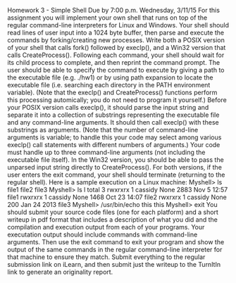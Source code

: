Homework 3 - Simple Shell
Due by 7:00 p.m. Wednesday, 3/11/15
For this assignment you will implement your own shell that runs on top of the regular command-line
interpreters for Linux and Windows. Your shell should read lines of user input into a 1024 byte buffer,
then parse and execute the commands by forking/creating new processes. Write both a POSIX version
of your shell that calls fork() followed by execlp(), and a Win32 version that calls
CreateProcess(). Following each command, your shell should wait for its child process to
complete, and then reprint the command prompt. The user should be able to specify the command to
execute by giving a path to the executable file (e.g. ./hw1) or by using path expansion to locate the
executable file (i.e. searching each directory in the PATH environment variable). (Note that the
execlp() and CreateProcess() functions perform this processing automically; you do not need
to program it yourself.)
Before your POSIX version calls execlp(), it should parse the input string and separate it into a
collection of substrings representing the executable file and any command-line arguments. It should
then call execlp() with these substrings as arguments. (Note that the number of command-line
arguments is variable; to handle this your code may select among various execlp() call statements
with different numbers of arguments.) Your code must handle up to three command-line arguments (not
including the executable file itself). In the Win32 version, you should be able to pass the unparsed input
string directly to CreateProcess(). For both versions, if the user enters the exit command, your
shell should terminate (returning to the regular shell).
Here is a sample execution on a Linux machine:
Myshell> ls
file1 file2 file3
Myshell> ls l
total 3
rwxrxrx
1 cassidy None 2883 Nov 5 12:57 file1
rwxrxrx
1 cassidy None 1468 Oct 23 14:07 file2
rwxrxrx
1 cassidy None 200 Jan 24 2013 file3
Myshell> /usr/bin/echo this
this
Myshell> exit
You should submit your source code files (one for each platform) and a short writeup in pdf format that
includes a description of what you did and the compilation and execution output from each of your
programs. Your executation output should include commands with command-line arguments. Then use
the exit command to exit your program and show the output of the same commands in the regular
command-line interpreter for that machine to ensure they match. Submit everything to the regular
submission link on iLearn, and then submit just the writeup to the TurnItIn link to generate an
originality report.